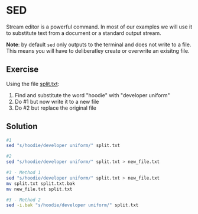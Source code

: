# SED

Stream editor is a powerful command.  In most of our examples we will use it to substitute text from a document or a standard output stream.

**Note**: by default ```sed``` only outputs to the terminal and does not write to a file.  This means you will have to deliberatley create or overwrite an exisitng file.

## Exercise

Using the file [split.txt](../../../assets/split.txt):

1. Find and substitute the word "hoodie" with "developer uniform"
2. Do #1 but now write it to a new file
3. Do #2 but replace the original file

## Solution

```bash
#1
sed "s/hoodie/developer uniform/" split.txt

#2
sed "s/hoodie/developer uniform/" split.txt > new_file.txt

#3 - Method 1
sed "s/hoodie/developer uniform/" split.txt > new_file.txt
mv split.txt split.txt.bak
mv new_file.txt split.txt

#3 - Method 2
sed -i.bak "s/hoodie/developer uniform/" split.txt
```